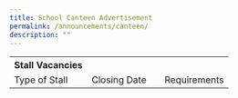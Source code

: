 ```yaml
---
title: School Canteen Advertisement
permalink: /announcements/canteen/
description: ""
---
```

<table>
	<tbody>
		<tr><th style="text-align: center;">Stall Vacancies
		</th>
</tr><tr>
	<td> Type of Stall</td>
		<td> Closing Date</td><td>
	</td><td>Requirements</td>
	
			
</tr></tbody>
</table>
